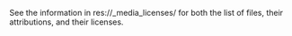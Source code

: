 See the information in res://_media_licenses/ for both the list of files, their attributions,
and their licenses.
